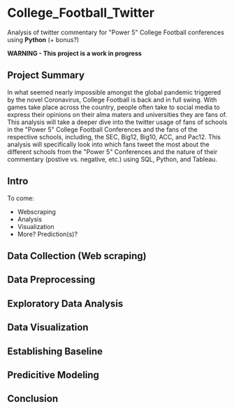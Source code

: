# College_Football_Twitter
Analysis of twitter commentary for "Power 5" College Football conferences using **Python** (+ bonus?)

**WARNING - This project is a work in progress**

## Project Summary
In what seemed nearly impossible amongst the global pandemic triggered by the novel Coronavirus, College Football is back and in full swing. With games take place across the country, people often take to social media to express their opinions on their alma maters and universities they are fans of. This analysis will take a deeper dive into the twitter usage of fans of schools in the "Power 5" College Football Conferences and the fans of the respective schools, including, the SEC, Big12, Big10, ACC, and Pac12.
This analysis will specifically look into which fans tweet the most about the different schools from the "Power 5" Conferences and the nature of their commentary (postive vs. negative, etc.) using SQL, Python, and Tableau. 


## Intro
To come:
* Webscraping
* Analysis
* Visualization
* More? Prediction(s)?


## Data Collection (Web scraping)


## Data Preprocessing


## Exploratory Data Analysis


## Data Visualization


## Establishing Baseline


## Predicitive Modeling


## Conclusion
